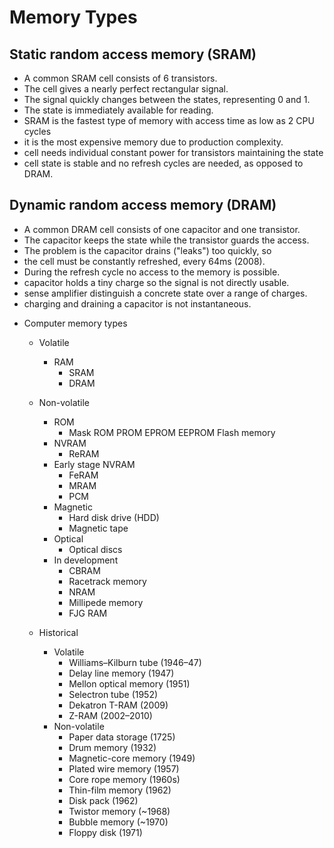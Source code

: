 # Memory Types

## Static random access memory (SRAM)
- A common SRAM cell consists of 6 transistors.
- The cell gives a nearly perfect rectangular signal.
- The signal quickly changes between the states, representing 0 and 1.
- The state is immediately available for reading.
- SRAM is the fastest type of memory with access time as low as 2 CPU cycles
- it is the most expensive memory due to production complexity.
- cell needs individual constant power for transistors maintaining the state
- cell state is stable and no refresh cycles are needed, as opposed to DRAM.


## Dynamic random access memory (DRAM)
- A common DRAM cell consists of one capacitor and one transistor.
- The capacitor keeps the state while the transistor guards the access.
- The problem is the capacitor drains ("leaks") too quickly, so
- the cell must be constantly refreshed, every 64ms (2008).
- During the refresh cycle no access to the memory is possible.
- capacitor holds a tiny charge so the signal is not directly usable.
- sense amplifier distinguish a concrete state over a range of charges.
- charging and draining a capacitor is not instantaneous.


* Computer memory types
  * Volatile
    * RAM
      - SRAM
      - DRAM
  * Non-volatile
    * ROM
      - Mask ROM PROM EPROM EEPROM Flash memory
    * NVRAM
      - ReRAM
    * Early stage NVRAM
      - FeRAM
      - MRAM
      - PCM
    * Magnetic
      - Hard disk drive (HDD)
      - Magnetic tape
    * Optical
      - Optical discs
    * In development
      - CBRAM
      - Racetrack memory
      - NRAM
      - Millipede memory
      - FJG RAM

  * Historical
    * Volatile
      - Williams–Kilburn tube (1946–47) 
      - Delay line memory (1947)
      - Mellon optical memory (1951)
      - Selectron tube (1952)
      - Dekatron T-RAM (2009)
      - Z-RAM (2002–2010)
    * Non-volatile
      - Paper data storage (1725)
      - Drum memory (1932)
      - Magnetic-core memory (1949)
      - Plated wire memory (1957)
      - Core rope memory (1960s)
      - Thin-film memory (1962)
      - Disk pack (1962)
      - Twistor memory (~1968)
      - Bubble memory (~1970)
      - Floppy disk (1971)
